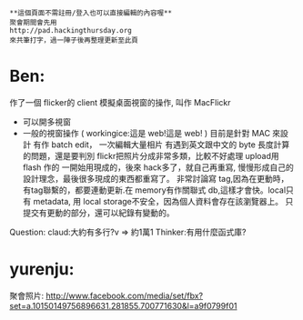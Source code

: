 



    **這個頁面不需註冊/登入也可以直接編輯的內容喔**
    聚會期間會先用 
    http://pad.hackingthursday.org
    來共筆打字，過一陣子後再整理更新至此頁


# Ben:

作了一個 flicker的 client 模擬桌面視窗的操作, 叫作 MacFlickr
* 可以開多視窗
* 一般的視窗操作
( workingice:這是 web!這是 web! )
目前是針對 MAC 來設計
有作 batch edit， 一次編輯大量相片
有遇到英文跟中文的 byte 長度計算的問題，還是要判別
flickr把照片分成非常多類，比較不好處理
upload用 flash 作的
一開始用現成的，後來 hack多了，就自己再重寫, 慢慢形成自己的設計理念，最後很多現成的東西都重寫了。
非常討論寫 tag,因為在更動時，有tag聯繫的，都要連動更新.在 memory有作關聯式 db,這樣才會快。local只有 metadata, 
用 local storage不安全，因為個人資料會存在該瀏覽器上。
只提交有更動的部分，還可以紀錄有變動的。

Question:
claud:大約有多行?v => 約1萬1
Thinker:有用什麼函式庫?


# yurenju:

聚會照片:
<http://www.facebook.com/media/set/fbx?set=a.10150149756896631.281855.700771630&l=a9f0799f01>  
